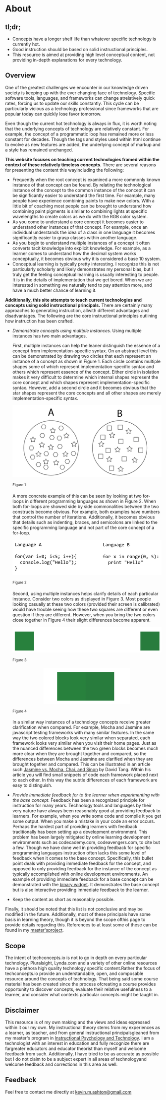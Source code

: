 # About
## tl;dr;

  * Concepts have a longer shelf life than whatever specific technology is currently hot.
  * Good instruction should be based on solid instructional principles.
  * This resource is aimed at providing high level conceptual content, not providing in-depth explanations for every technology.

## Overview

One of the greatest challenges we encounter in our knowledge driven society is keeping up with the ever changing face of technology. Specific software tools, languages, and frameworks can change atrelatively quick rates, forcing us to update our skills constantly. This cycle can be particularly vicious as a technology professional since frameworks that are popular today can quickly lose favor tomorrow.

Even though the current hot technology is always in flux, it is worth noting that the underlying concepts of technology are relatively constant. For example, the concept of a programmatic loop has remained more or less constant for decades. Though the tags and styles used within html continue to evolve as new features are added, the underlying concept of markup and a style has remained unchanged.

**This website focuses on teaching current technologies framed within the context of these relatively timeless concepts.** There are several reasons for presenting the content this wayincluding the following:

* Frequently when the root concept is examined a more commonly known instance of that concept can be found. By relating the technological instance of the concept to the common instance of the concept it can be significantly easier to understand the first time. For example, many people have experience combining paints to make new colors. With a little bit of coaching most people can be brought to understand how combining paint pigments is similar to combining lights at specific wavelengths to create colors as we do with the RGB color system.
* As you come to understand a core concept it becomes easier to understand other instances of that concept. For example, once an individual understands the idea of a class in one language it becomes significantly easier to grasp classes within another language.
* As you begin to understand multiple instances of a concept it often converts tacit knowledge into explicit knowledge. For example, as a learner comes to understand how the decimal system works conceptually, it becomes obvious why it is considered a base 10 system.
* Conceptual learning is typically pretty interesting. I recognize this is not particularly scholarly and likely demonstrates my personal bias, but I truly get the feeling conceptual learning is usually interesting to people. It is in the details of implementation that we get bored. When we are interested in something we naturally tend to pay attention more, and have a much better chance of learning it.

**Additionally, this site attempts to teach current technologies and concepts using solid instructional principals.** There are certainly many approaches to generating instruction, allwith different advantages and disadvantages. The following are the core instructional principles outlining how instruction has been crafted.

* *Demonstrate concepts using multiple instances.* Using multiple instances has two main advantages.
  
  First, multiple instances can help the leaner distinguish the essence of a concept from implementation-specific syntax. On an abstract level this can be demonstrated by drawing two circles that each represent an instance of a concept as shown in Figure 1.  Each circle contains multiple shapes some of which represent implementation-specific syntax and others which represent essence of the concept. Either circle in isolation makes it very difficult to determine which internal shapes represent the core concept and which shapes represent implementation-specific syntax. However, add a second circle and it becomes obvious that the star shapes represent the core concepts and all other shapes are merely implementation-specific syntax.
  
  <p align="center"><img src="./assets/abcircles.png" alt="image of circles" ></p>
  <sup>Figure 1</sup>
  
  A more concrete example of this can be seen by looking at two for-loops in different programming languages as shown in Figure 2. When both for-loops are showed side by side commonalities between the two constructs become obvious. For example, both examples have numbers that control the number of iterations. Additionally, it becomes obvious that details such as indenting, braces, and semicolons are linked to the specific programming language and not part of the core concept of a for-loop.
  
  <p align="center"><img src="./assets/ablang.png" alt="image of two programming languages"></p>
  <sup>Figure 2</sup>
  
  Second, using multiple instances helps clarify details of each particular instance. Consider two colors as displayed in Figure 3. Most people looking casually at these two colors (provided their screen is calibrated) would have trouble seeing how these two squares are different or even question if they are different. However, when you bring the two colors close together in Figure 4 their slight differences become apparent.
  
  <p align="center"><img src="./assets/squaresapart.png" alt="two squares apart" ></p>
  <sup>Figure 3</sup>
    
  <p align="center"><img src="./assets/squarestogether.png" alt="two squares together" ></p>
  <sup>Figure 4</sup>
  
  In a similar way instances of a technology concepts receive greater clarification when compared. For example, Mocha and Jasmine are javascript testing frameworks with many similar features. In the same way the two colored blocks look very similar when separated, each framework looks very similar when you visit their home pages. Just as the nuanced differences between the two green blocks becomes much more clear when they are brought together and compared, so the differences between Mocha and Jasmine are clarified when they are brought together and compared. This can be illustrated in an article such <a href='http://thejsguy.com/2015/01/12/jasmine-vs-mocha-chai-and-sinon.html'>Jasmine vs. Mocha, Chai, and Sinon</a> by David Tang.  Within his article you will find small snippets of code each framework placed next to each other. In this way the subtle differences of each framework are easy to distinguish.    
   
* *Provide immediate feedback for to the learner when experimenting with the base concept.* Feedback has been a recognized principle for instruction for many years. Technology tools and languages by their very nature have always been reasonably good at providing feedback to learners. For example, when you write some code and compile it you get some output. When you make a mistake in your code an error occurs. Perhaps the hardest part of providing learners with feedback traditionally has been setting up a development environment. This problem has been largely mitigated by online learning development environments such as codecademy.com, codeavengers.com, to cite but a few. Though we have done well in providing feedback for specific programming languages instruction often lacks this some level of feedback when it comes to the base concept. Specifically, this bullet point deals with providing immediate feedback for the concept, and opposed to only providing feedback for the instance of the concept as typically accomplished with online development environments. An example of providing immediate feedback for a base concept can be demonstrated with the <a target='_blank' href='/legacy/binary.html'>binary widget</a>. It demonstrates the base concept but is also interactive providing immediate feedback to the learner.
  
* Keep the content as short as reasonably possible.

Finally, it should be noted that this list is not conclusive and may be modified in the future. Additionally, most of these principals have some basis in learning theory, though it is beyond the scope ofthis page to provide details regarding this. References to at least some of these can be found in my <a href='https://dl.dropboxusercontent.com/u/472522/techconcepts/Kevin_Ashton_MS_Project.docx'>master'sproject</a>.

## Scope

The intent of techconcepts.io is not to go in depth on every particular technology. Pluralsight, Lynda.com and a variety of other online resources have a plethora high quality technology specific content.Rather the focus of techconcepts.io provide an understandable, open, and composable resource around the concepts of technology. That being said some course material has been created since the process ofcreating a course provides opportunity to discover concepts, evaluate their relative usefulness to a learner, and consider what contexts particular concepts might be taught in.

## Disclaimer

This resource is of my own making and the views and ideas expressed within it our my own. My instructional theory stems from my experiences as a learner, as teacher, and from general instructional principalsgleaned from my master's program in <a href='http://education.byu.edu/ipt'>Instructional Psychology and Technology</a>. I am a technologist with an interest in education and fully recognize there are fargreater educators and educator theorist than myself and welcome feedback from such. Additionally, I have tried to be as accurate as possible but I do not claim to be a subject expert in all areas of technologyand welcome feedback and corrections in this area as well.

## Feedback

Feel free to contact me directly at kevin.m.ashton@gmail.com
